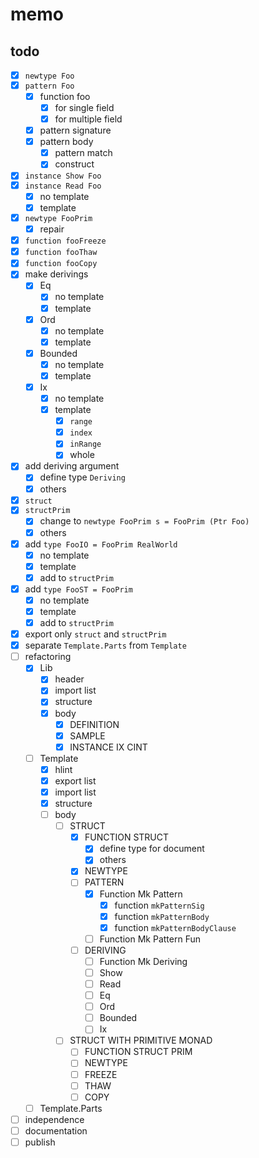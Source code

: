 memo
====

todo
----

* [x] `newtype Foo`
* [x] `pattern Foo`
	+ [x] function foo
		- [x] for single field
		- [x] for multiple field
	+ [x] pattern signature
	+ [x] pattern body
		- [x] pattern match
		- [x] construct
* [x] `instance Show Foo`
* [x] `instance Read Foo`
	- [x] no template
	- [x] template
* [x] `newtype FooPrim`
	+ [x] repair
* [x] `function fooFreeze`
* [x] `function fooThaw`
* [x] `function fooCopy`
* [x] make derivings
	+ [x] Eq
		- [x] no template
		- [x] template
	+ [x] Ord
		- [x] no template
		- [x] template
	+ [x] Bounded
		- [x] no template
		- [x] template
	+ [x] Ix
		- [x] no template
		- [x] template
			* [x] `range`
			* [x] `index`
			* [x] `inRange`
			* [x] whole
* [x] add deriving argument
	+ [x] define type `Deriving`
	+ [x] others
* [x] `struct`
* [x] `structPrim`
	+ [x] change to `newtype FooPrim s = FooPrim (Ptr Foo)`
	+ [x] others
* [x] add `type FooIO = FooPrim RealWorld`
	+ [x] no template
	+ [x] template
	+ [x] add to `structPrim`
* [x] add `type FooST = FooPrim`
	+ [x] no template
	+ [x] template
	+ [x] add to `structPrim`
* [x] export only `struct` and `structPrim`
* [x] separate `Template.Parts` from `Template`
* [ ] refactoring
	+ [x] Lib
		- [x] header
		- [x] import list
		- [x] structure
		- [x] body
			* [x] DEFINITION
			* [x] SAMPLE
			* [x] INSTANCE IX CINT
	+ [ ] Template
		- [x] hlint
		- [x] export list
		- [x] import list
		- [x] structure
		- [ ] body
			* [ ] STRUCT
				+ [x] FUNCTION STRUCT
					- [x] define type for document
					- [x] others
				+ [x] NEWTYPE
				+ [ ] PATTERN
					- [x] Function Mk Pattern
						* [x] function `mkPatternSig`
						* [x] function `mkPatternBody`
						* [x] function `mkPatternBodyClause`
					- [ ] Function Mk Pattern Fun
				+ [ ] DERIVING
					- [ ] Function Mk Deriving
					- [ ] Show
					- [ ] Read
					- [ ] Eq
					- [ ] Ord
					- [ ] Bounded
					- [ ] Ix
			* [ ] STRUCT WITH PRIMITIVE MONAD
				+ [ ] FUNCTION STRUCT PRIM
				+ [ ] NEWTYPE
				+ [ ] FREEZE
				+ [ ] THAW
				+ [ ] COPY
	+ [ ] Template.Parts
* [ ] independence
* [ ] documentation
* [ ] publish
